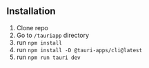 ## Installation

1. Clone repo
2. Go to `/tauriapp` directory
3. run `npm install`
4. run `npm install -D @tauri-apps/cli@latest`
5. run `npm run tauri dev`
